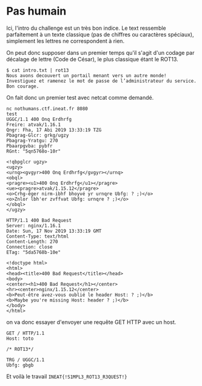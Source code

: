 # Pas humain

Ici, l'intro du challenge est un très bon indice.
Le text ressemble parfaitement à un texte classique (pas de chiffres ou caractères spéciaux), simplement les lettres ne correspondent à rien.

On peut donc supposer dans un premier temps qu'il s'agit d'un codage par décalage de lettre (Code de César), le plus classique étant le ROT13.

```text
$ cat intro.txt | rot13
Nous avons decouvert un portail menant vers un autre monde! Investiguez et ramenez le mot de passe de l’administrateur du service. Bon courage.
```

On fait donc un premier test avec netcat comme demandé.

```text
nc nothumans.ctf.ineat.fr 8080
test
UGGC/1.1 400 Onq Erdhrfg
Freire: atvak/1.16.1
Qngr: Fha, 17 Abi 2019 13:33:19 TZG
Pbagrag-Glcr: grkg/ugzy
Pbagrag-Yratgu: 270
Pbaarpgvba: pybfr
RGnt: "5qn5768o-10r"

<!qbpglcr ugzy>
<ugzy>
<urnq><gvgyr>400 Onq Erdhrfg</gvgyr></urnq>
<obql>
<pragre><u1>400 Onq Erdhrfg</u1></pragre>
<ue><pragre>atvak/1.15.12</pragre>
<o>Crhg-êger nirm-ibhf bhoyvé yr urnqre Ubfg: ? ;)</o>
<o>Znlor lbh'er zvffvat Ubfg: urnqre ? ;)</o>
</obql>
</ugzy>
```

```text
HTTP/1.1 400 Bad Request
Server: nginx/1.16.1
Date: Sun, 17 Nov 2019 13:33:19 GMT
Content-Type: text/html
Content-Length: 270
Connection: close
ETag: "5da5768b-10e"

<!doctype html>
<html>
<head><title>400 Bad Request</title></head>
<body>
<center><h1>400 Bad Request</h1></center>
<hr><center>nginx/1.15.12</center>
<b>Peut-être avez-vous oublié le header Host: ? ;)</b>
<b>Maybe you're missing Host: header ? ;)</b>
</body>
</html>
```

on va donc essayer d'envoyer une requête GET HTTP avec un host.

```
GET / HTTP/1.1
Host: toto

/* ROT13*/

TRG / UGGC/1.1
Ubfg: gbgb
```

Et voilà le travail `INEAT{!S1MPL3_ROT13_R3QUEST!}`
